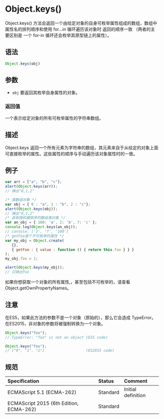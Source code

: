 # Object.keys()

Object.keys() 方法会返回一个由给定对象的自身可枚举属性组成的数组，数组中属性名的排列顺序和使用 for...in 循环遍历该对象时
返回的顺序一致 （两者的主要区别是 一个 for-in 循环还会枚举其原型链上的属性）。

## 语法

```javascript
Object.keys(obj)
```

## 参数

* `obj` 要返回其枚举自身属性的对象。

### 返回值

一个表示给定对象的所有可枚举属性的字符串数组。

## 描述

Object.keys 返回一个所有元素为字符串的数组，其元素来自于从给定的对象上面可直接枚举的属性。这些属性的顺序与手动遍历该对象属性时的一致。

## 例子

```javascript
var arr = ["a", "b", "c"];
alert(Object.keys(arr));
// 弹出"0,1,2"

/* 类数组对象 */
var obj = { 0 : "a", 1 : "b", 2 : "c"};
alert(Object.keys(obj));
// 弹出"0,1,2"
/* 具有随机键排序的数组类对象 */
var an_obj = { 100: 'a', 2: 'b', 7: 'c' };
console.log(Object.keys(an_obj));
// console: ['2', '7', '100']
/* getFoo是个不可枚举的属性 */
var my_obj = Object.create(
   {},
   { getFoo : { value : function () { return this.foo } } }
);
my_obj.foo = 1;

alert(Object.keys(my_obj));
// 只弹出foo
```

如果你想获取一个对象的所有属性,，甚至包括不可枚举的，请查看Object.getOwnPropertyNames。

## 注意

在ES5，如果此方法的参数不是一个对象（原始的），那么它会造成 TypeError。在ES2015，非对象的参数将被强制转换为一个对象。

```javascript
Object.keys("foo");
// TypeError: "foo" is not an object (ES5 code)

Object.keys("foo");
// ["0", "1", "2"]                   (ES2015 code)
```

## 规范

| Specification                           | Status   | Comment            |
|:----------------------------------------|:---------|:-------------------|
| ECMAScript 5.1 (ECMA-262)               | Standard | Initial definition |
| ECMAScript 2015 (6th Edition, ECMA-262) | Standard |                    |